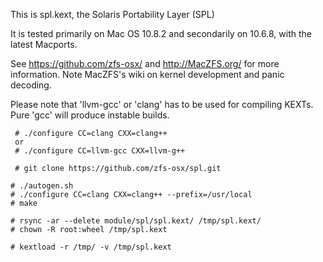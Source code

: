 
This is spl.kext, the Solaris Portability Layer (SPL)

It is tested primarily on Mac OS 10.8.2 and secondarily on 10.6.8, with
the latest Macports.

See https://github.com/zfs-osx/ and http://MacZFS.org/ for more information.
Note MacZFS's wiki on kernel development and panic decoding.

Please note that 'llvm-gcc' or 'clang' has to be used for compiling KEXTs.
Pure 'gcc' will produce instable builds.

```
 # ./configure CC=clang CXX=clang++
 or
 # ./configure CC=llvm-gcc CXX=llvm-g++
```

```
 # git clone https://github.com/zfs-osx/spl.git
```

```
# ./autogen.sh
# ./configure CC=clang CXX=clang++ --prefix=/usr/local
# make

# rsync -ar --delete module/spl/spl.kext/ /tmp/spl.kext/
# chown -R root:wheel /tmp/spl.kext

# kextload -r /tmp/ -v /tmp/spl.kext
```

